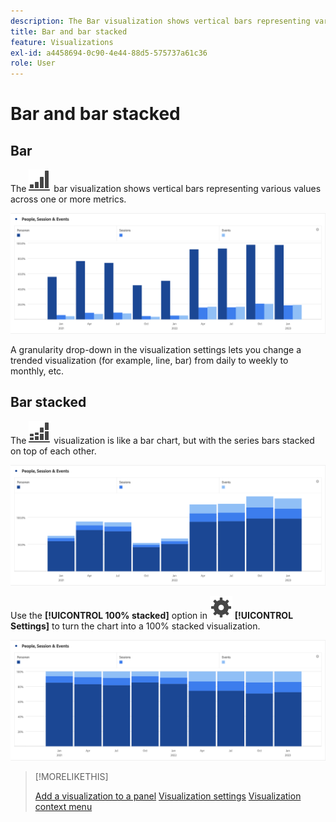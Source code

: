 ```yaml
---
description: The Bar visualization shows vertical bars representing various values across one or more metrics.
title: Bar and bar stacked
feature: Visualizations
exl-id: a4458694-0c90-4e44-88d5-575737a61c36
role: User
---
```

# Bar and bar stacked

## Bar

The ![GraphBarVertical](/help/assets/icons/GraphBarVertical.svg) bar visualization shows vertical bars representing various values across one or more metrics.

![Virtical bar visualization showing multiple metrics including Page Views, Visits, Entries, and Exits.](assets/bar.png)

A granularity drop-down in the visualization settings lets you change a trended visualization (for example, line, bar) from daily to weekly to monthly, etc.

## Bar stacked

The ![GraphBarVerticalStacked](/help/assets/icons/GraphBarVerticalStacked.svg) visualization is like a bar chart, but with the series bars stacked on top of each other.

![Stacked bar chard showing multiple metrics.](assets/bar-stacked.png)

Use the **[!UICONTROL 100% stacked]** option in ![Setting](/help/assets/icons/Setting.svg) **[!UICONTROL Settings]** to turn the chart into a 100% stacked visualization.

![A 100% stacked bar chart.](assets/bar-stacked100.png)


>[!MORELIKETHIS]
>
>[Add a visualization to a panel](freeform-analysis-visualizations)
>[Visualization settings](freeform-analysis-visualizations.md#settings)
>[Visualization context menu](freeform-analysis-visualizations.md#context-menu)

